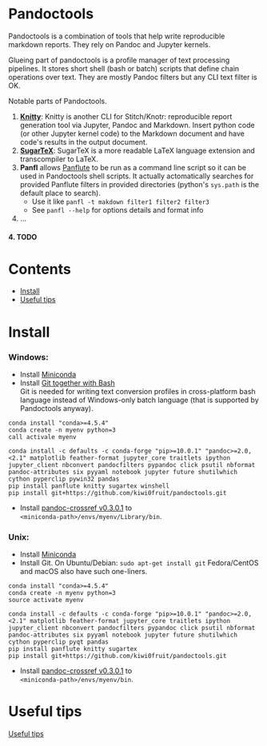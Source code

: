 # Pandoctools

Pandoctools is a combination of tools that help write reproducible markdown reports. They rely on Pandoc and Jupyter kernels.

Glueing part of pandoctools is a profile manager of text processing pipelines. It stores short shell (bash or batch) scripts that define chain operations over text. They are mostly Pandoc filters but any CLI text filter is OK.

Notable parts of Pandoctools.

1. [**Knitty**](https://github.com/kiwi0fruit/knitty): Knitty is another CLI for Stitch/Knotr: reproducible report generation tool via Jupyter, Pandoc and Markdown. Insert python code (or other Jupyter kernel code) to the Markdown document and have code's results in the output document.
2. [**SugarTeX**](https://github.com/kiwi0fruit/sugartex): SugarTeX is a more readable LaTeX language extension and transcompiler to LaTeX.
3. **Panfl** allows [Panflute](https://github.com/sergiocorreia/panflute) to be run as a command line script so it can be used in Pandoctools shell scripts. It actually actomatically searches for provided Panflute filters in provided directories (python's `sys.path` is the default place to search).
    * Use it like `panfl -t makdown filter1 filter2 filter3`
    * See `panfl --help` for options details and format info
4. ...

#### 4. TODO


# Contents

* [Install](#install)
* [Useful tips](tips.md)


# Install

### Windows:

* Install [Miniconda](https://conda.io/miniconda.html)
* Install [Git together with Bash](https://git-scm.com/downloads)  
  Git is needed for writing text conversion profiles in cross-platform bash language instead of Windows-only batch language (that is supported by Pandoctools anyway).

```
conda install "conda>=4.5.4"
conda create -n myenv python=3
call activale myenv

conda install -c defaults -c conda-forge "pip>=10.0.1" "pandoc>=2.0,<2.1" matplotlib feather-format jupyter_core traitlets ipython jupyter_client nbconvert pandocfilters pypandoc click psutil nbformat pandoc-attributes six pyyaml notebook jupyter future shutilwhich cython pyperclip pywin32 pandas
pip install panflute knitty sugartex winshell
pip install git+https://github.com/kiwi0fruit/pandoctools.git
```

* Install [pandoc-crossref v0.3.0.1](https://github.com/lierdakil/pandoc-crossref/releases/tag/v0.3.0.1) to  
  `<miniconda-path>/envs/myenv/Library/bin`.


### Unix:

* Install [Miniconda](https://conda.io/miniconda.html)
* Install Git. On Ubuntu/Debian: `sudo apt-get install git` Fedora/CentOS and macOS also have such one-liners.

```
conda install "conda>=4.5.4"
conda create -n myenv python=3
source activate myenv

conda install -c defaults -c conda-forge "pip>=10.0.1" "pandoc>=2.0,<2.1" matplotlib feather-format jupyter_core traitlets ipython jupyter_client nbconvert pandocfilters pypandoc click psutil nbformat pandoc-attributes six pyyaml notebook jupyter future shutilwhich cython pyperclip pyqt pandas
pip install panflute knitty sugartex
pip install git+https://github.com/kiwi0fruit/pandoctools.git
```
* Install [pandoc-crossref v0.3.0.1](https://github.com/lierdakil/pandoc-crossref/releases/tag/v0.3.0.1) to  
  `<miniconda-path>/envs/myenv/bin`.


# Useful tips

[Useful tips](tips.md)
